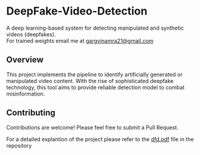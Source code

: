 # DeepFake-Video-Detection

A deep learning-based system for detecting manipulated and synthetic videos (deepfakes).
<br>For trained weights email me at gargvinamra21@gmail.com

## Overview

This project implements the pipeline to identify artificially generated or manipulated video content. With the rise of sophisticated deepfake technology, this tool aims to provide reliable detection model to combat misinformation.

## Contributing

Contributions are welcome! Please feel free to submit a Pull Request.

For a detailed explantion of the project please refer to the <a href="https://github.com/Vinamra-21/DeepFake-Video-Detection/dfd.pdf">dfd.pdf</a> file in the repository
